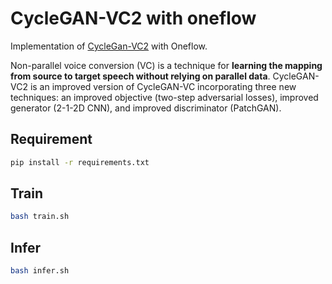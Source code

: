 # CycleGAN-VC2 with oneflow

Implementation of [CycleGan-VC2](https://arxiv.org/abs/1904.04631) with Oneflow.

Non-parallel voice conversion (VC) is a technique for **learning the mapping from source to target speech without relying on parallel data**.
CycleGAN-VC2 is an improved version of CycleGAN-VC incorporating three new techniques: an improved objective (two-step adversarial losses), improved generator (2-1-2D CNN), and improved discriminator (PatchGAN).


## Requirement

```bash
pip install -r requirements.txt
```


## Train

```bash
bash train.sh
```


## Infer

```bash
bash infer.sh
```

